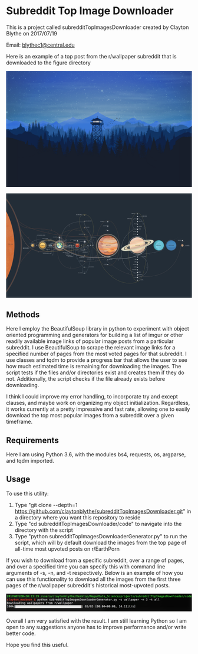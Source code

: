# Subreddit Top Image Downloader

This is a project called subredditTopImagesDownloader created by Clayton Blythe on 2017/07/19 

Email: blythec1@central.edu

Here is an example of a top post from the r/wallpaper subreddit that is downloaded to the figure directory

![Alt Test](https://github.com/claytonblythe/subredditTopImagesDownloader/blob/figures/figures/MinimalWallpaper/all/i.imgur.com_vTMGurl.png)

![Alt Test](https://github.com/claytonblythe/subredditTopImagesDownloader/blob/figures/figures/wallpaper/all/i.imgur.com_IB8Sjzt.png)

## Methods

Here I employ the BeautifulSoup library in python to experiment with object oriented programming and generators for building a list of imgur or 
other readily available image links of popular image posts from a particular subreddit. I use BeautifulSoup to scrape the relevant image links for a 
specified number of pages from the most voted pages for that subreddit. I use classes and tqdm to provide a progress bar that allows the user to see
how much estimated time is remaining for downloading the images. The script tests if the files and/or directories exist and creates them if they do not. Additionally, 
the script checks if the file already exists before downloading. 

I think I could improve my error handling, to incorporate try and except clauses, and maybe work on organizing my object initialization. Regardless, it works currently at a pretty impressive and fast rate, 
allowing one to easily download the top most popular images from a subreddit over a given timeframe. 
 

## Requirements

Here I am using Python 3.6, with the modules bs4, requests, os, argparse, and tqdm imported. 


## Usage

To use this utility: 

1. Type "git clone --depth=1 https://github.com/claytonblythe/subredditTopImagesDownloader.git" in a directory where you want this repository to reside
2. Type "cd subredditTopImagesDownloader/code" to navigate into the directory with the script
3. Type "python subredditTopImagesDownloaderGenerator.py" to run the script, which will by default download the images from the top page of all-time most 
upvoted posts on r/EarthPorn 

If you wish to download from a specific subreddit, over a range of pages, and over a specified time you can specify this with command line arguments of -s, -n, and -t respectively. Below is an example of how you can use this functionality to download all the images from the first three pages of the r/wallpaper subreddit's historical most-upvoted posts. 

![Alt Test](https://github.com/claytonblythe/subredditTopImagesDownloader/blob/figures/figures/example_script5.png)


Overall I am very satisfied with the result. I am still learning Python so I am open to any suggestions anyone has to improve performance and/or write better code. 

Hope you find this useful. 

